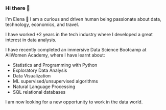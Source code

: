 ### Hi there 👋

I'm Elena 🖖
I am a curious and driven human being passionate about data, technology, economics, and travel. 

I have worked +2 years in the tech industry where I developed a great interest in data analysis. 

I have recently completed an immersive Data Science Bootcamp at AllWomen Academy, where I have learnt about:
- Statistics and Programming with Python
- Exploratory Data Analysis
- Data Visualization
- ML supervised/unsupervised algorithms
- Natural Language Processing
- SQL relational databases  


I am now looking for a new opportunity to work in the data world.

